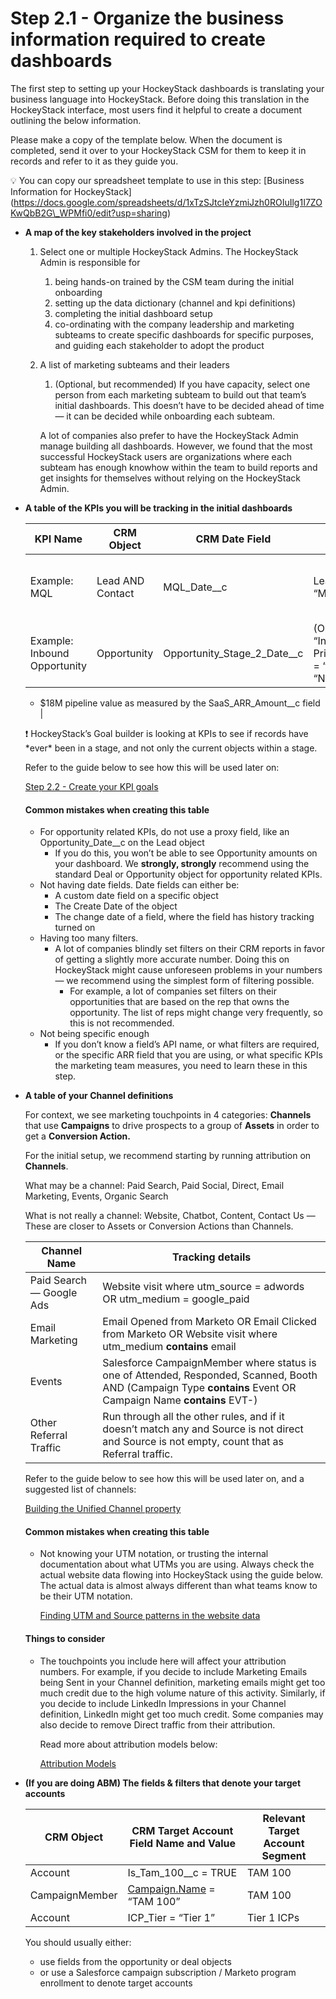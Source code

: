 # Step 2.1 - Organize the business information required to create dashboards

The first step to setting up your HockeyStack dashboards is translating your business language into HockeyStack. Before doing this translation in the HockeyStack interface, most users find it helpful to create a document outlining the below information.

Please make a copy of the template below. When the document is completed, send it over to your HockeyStack CSM for them to keep it in records and refer to it as they guide you.

💡 You can copy our spreadsheet template to use in this step: \[Business Information for HockeyStack]\(https://docs.google.com/spreadsheets/d/1xTzSJtcIeYzmiJzh0ROIuIlg1I7ZOKwQbB2G\_WPMfi0/edit?usp=sharing)

* **A map of the key stakeholders involved in the project**
  1. Select one or multiple HockeyStack Admins. The HockeyStack Admin is responsible for
     1. being hands-on trained by the CSM team during the initial onboarding
     2. setting up the data dictionary (channel and kpi definitions)
     3. completing the initial dashboard setup
     4. co-ordinating with the company leadership and marketing subteams to create specific dashboards for specific purposes, and guiding each stakeholder to adopt the product
  2.  A list of marketing subteams and their leaders

      1. (Optional, but recommended) If you have capacity, select one person from each marketing subteam to build out that team’s initial dashboards. This doesn’t have to be decided ahead of time — it can be decided while onboarding each subteam.

      A lot of companies also prefer to have the HockeyStack Admin manage building all dashboards. However, we found that the most successful HockeyStack users are organizations where each subteam has enough knowhow within the team to build reports and get insights for themselves without relying on the HockeyStack Admin.
*   **A table of the KPIs you will be tracking in the initial dashboards**

    | **KPI Name**                 | **CRM Object**   | **CRM Date Field**               | **CRM Filters**                                                                                           | **Count for Last Month**                      |
    | ---------------------------- | ---------------- | -------------------------------- | --------------------------------------------------------------------------------------------------------- | --------------------------------------------- |
    | Example: MQL                 | Lead AND Contact | MQL\_Date\_\_c                   | LeadSource is any of “Marketing”,”Paid”,”Events”                                                          | 2378 (deduplicated between Lead and Contacts) |
    | Example: Inbound Opportunity | Opportunity      | Opportunity\_Stage\_2\_Date\_\_c | (Opportunity\_Source\_\_c = “Inbound” OR Primary\_Campaign\_Source = “Partner”) AND Type = “New Business” | - 178 opportunities                           |

    * $18M pipeline value as measured by the SaaS\_ARR\_Amount\_\_c field |

    ❗ HockeyStack’s Goal builder is looking at KPIs to see if records have \*ever\* been in a stage, and not only the current objects within a stage.

    Refer to the guide below to see how this will be used later on:

    [Step 2.2 - Create your KPI goals](Step-2-2-Create-your-KPI-goals.md)

    #### Common mistakes when creating this table

    * For opportunity related KPIs, do not use a proxy field, like an Opportunity\_Date\_\_c on the Lead object
      * If you do this, you won’t be able to see Opportunity amounts on your dashboard. We **strongly, strongly** recommend using the standard Deal or Opportunity object for opportunity related KPIs.
    * Not having date fields. Date fields can either be:
      * A custom date field on a specific object
      * The Create Date of the object
      * The change date of a field, where the field has history tracking turned on
    * Having too many filters.
      * A lot of companies blindly set filters on their CRM reports in favor of getting a slightly more accurate number. Doing this on HockeyStack might cause unforeseen problems in your numbers — we recommend using the simplest form of filtering possible.
        * For example, a lot of companies set filters on their opportunities that are based on the rep that owns the opportunity. The list of reps might change very frequently, so this is not recommended.
    * Not being specific enough
      * If you don’t know a field’s API name, or what filters are required, or the specific ARR field that you are using, or what specific KPIs the marketing team measures, you need to learn these in this step.
*   **A table of your Channel definitions**

    For context, we see marketing touchpoints in 4 categories: **Channels** that use **Campaigns** to drive prospects to a group of **Assets** in order to get a **Conversion Action.**

    For the initial setup, we recommend starting by running attribution on **Channels**.

    What may be a channel: Paid Search, Paid Social, Direct, Email Marketing, Events, Organic Search

    What is not really a channel: Website, Chatbot, Content, Contact Us — These are closer to Assets or Conversion Actions than Channels.

    | **Channel Name**         | **Tracking details**                                                                                                                                           |
    | ------------------------ | -------------------------------------------------------------------------------------------------------------------------------------------------------------- |
    | Paid Search — Google Ads | Website visit where utm\_source = adwords OR utm\_medium = google\_paid                                                                                        |
    | Email Marketing          | Email Opened from Marketo OR Email Clicked from Marketo OR Website visit where utm\_medium **contains** email                                                  |
    | Events                   | Salesforce CampaignMember where status is one of Attended, Responded, Scanned, Booth AND (Campaign Type **contains** Event OR Campaign Name **contains** EVT-) |
    | Other Referral Traffic   | Run through all the other rules, and if it doesn’t match any and Source is not direct and Source is not empty, count that as Referral traffic.                 |

    Refer to the guide below to see how this will be used later on, and a suggested list of channels:

    [Building the Unified Channel property](https://www.notion.so/Building-the-Unified-Channel-property-f1f5e6cdda7f47e0a17cd0854b451af5?pvs=21)

    #### Common mistakes when creating this table

    *   Not knowing your UTM notation, or trusting the internal documentation about what UTMs you are using. Always check the actual website data flowing into HockeyStack using the guide below. The actual data is almost always different than what teams know to be their UTM notation.

        [Finding UTM and Source patterns in the website data](Step-2-1-Organize-the-business-information-requi/Finding-UTM-and-Source-patterns-in-the-website-dat.md)

    #### Things to consider

    *   The touchpoints you include here will affect your attribution numbers. For example, if you decide to include Marketing Emails being Sent in your Channel definition, marketing emails might get too much credit due to the high volume nature of this activity. Similarly, if you decide to include LinkedIn Impressions in your Channel definition, LinkedIn might get too much credit. Some companies may also decide to remove Direct traffic from their attribution.

        Read more about attribution models below:

        [Attribution Models](../101-How-HockeyStack-Works/Attribution-Models.md)
*   **(If you are doing ABM) The fields & filters that denote your target accounts**

    | **CRM Object** | **CRM Target Account Field Name and Value**       | **Relevant Target Account Segment** |
    | -------------- | ------------------------------------------------- | ----------------------------------- |
    | Account        | Is\_Tam\_100\_\_c = TRUE                          | TAM 100                             |
    | CampaignMember | [Campaign.Name](http://campaign.name) = “TAM 100” | TAM 100                             |
    | Account        | ICP\_Tier = “Tier 1”                              | Tier 1 ICPs                         |

    You should usually either:

    * use fields from the opportunity or deal objects
    * or use a Salesforce campaign subscription / Marketo program enrollment to denote target accounts
